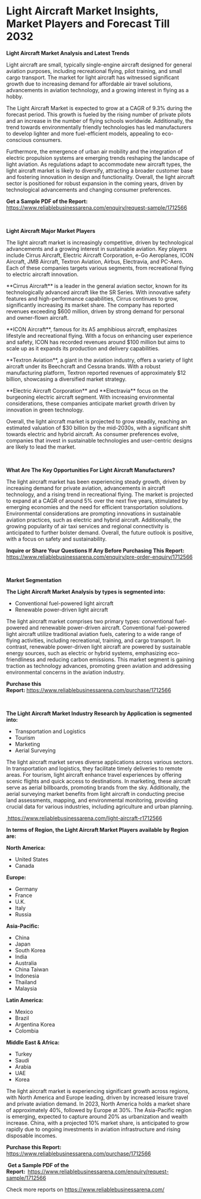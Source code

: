 <p><h1>Light Aircraft Market Insights, Market Players and Forecast Till 2032</h1></p><p><strong>Light Aircraft Market Analysis and Latest Trends</strong></p>
<p><p>Light aircraft are small, typically single-engine aircraft designed for general aviation purposes, including recreational flying, pilot training, and small cargo transport. The market for light aircraft has witnessed significant growth due to increasing demand for affordable air travel solutions, advancements in aviation technology, and a growing interest in flying as a hobby. </p><p>The Light Aircraft Market is expected to grow at a CAGR of 9.3% during the forecast period. This growth is fueled by the rising number of private pilots and an increase in the number of flying schools worldwide. Additionally, the trend towards environmentally friendly technologies has led manufacturers to develop lighter and more fuel-efficient models, appealing to eco-conscious consumers.</p><p>Furthermore, the emergence of urban air mobility and the integration of electric propulsion systems are emerging trends reshaping the landscape of light aviation. As regulations adapt to accommodate new aircraft types, the light aircraft market is likely to diversify, attracting a broader customer base and fostering innovation in design and functionality. Overall, the light aircraft sector is positioned for robust expansion in the coming years, driven by technological advancements and changing consumer preferences.</p></p>
<p><strong>Get a Sample PDF of the Report:&nbsp;</strong> <a href="https://www.reliablebusinessarena.com/enquiry/request-sample/1712566?utm_campaign=3501&utm_medium=2&utm_source=Github&utm_content=ia&utm_term=30032025&utm_id=light-aircraft">https://www.reliablebusinessarena.com/enquiry/request-sample/1712566</a></p>
<p>&nbsp;</p>
<p><strong>Light Aircraft Major Market Players</strong></p>
<p><p>The light aircraft market is increasingly competitive, driven by technological advancements and a growing interest in sustainable aviation. Key players include Cirrus Aircraft, Electric Aircraft Corporation, e-Go Aeroplanes, ICON Aircraft, JMB Aircraft, Textron Aviation, Airbus, Electravia, and PC-Aero. Each of these companies targets various segments, from recreational flying to electric aircraft innovation.</p><p>**Cirrus Aircraft** is a leader in the general aviation sector, known for its technologically advanced aircraft like the SR Series. With innovative safety features and high-performance capabilities, Cirrus continues to grow, significantly increasing its market share. The company has reported revenues exceeding $600 million, driven by strong demand for personal and owner-flown aircraft.</p><p>**ICON Aircraft**, famous for its A5 amphibious aircraft, emphasizes lifestyle and recreational flying. With a focus on enhancing user experience and safety, ICON has recorded revenues around $100 million but aims to scale up as it expands its production and delivery capabilities.</p><p>**Textron Aviation**, a giant in the aviation industry, offers a variety of light aircraft under its Beechcraft and Cessna brands. With a robust manufacturing platform, Textron reported revenues of approximately $12 billion, showcasing a diversified market strategy. </p><p>**Electric Aircraft Corporation** and **Electravia** focus on the burgeoning electric aircraft segment. With increasing environmental considerations, these companies anticipate market growth driven by innovation in green technology. </p><p>Overall, the light aircraft market is projected to grow steadily, reaching an estimated valuation of $30 billion by the mid-2030s, with a significant shift towards electric and hybrid aircraft. As consumer preferences evolve, companies that invest in sustainable technologies and user-centric designs are likely to lead the market.</p></p>
<p>&nbsp;</p>
<p><strong>What Are The Key Opportunities For Light Aircraft Manufacturers?</strong></p>
<p><p>The light aircraft market has been experiencing steady growth, driven by increasing demand for private aviation, advancements in aircraft technology, and a rising trend in recreational flying. The market is projected to expand at a CAGR of around 5% over the next five years, stimulated by emerging economies and the need for efficient transportation solutions. Environmental considerations are prompting innovations in sustainable aviation practices, such as electric and hybrid aircraft. Additionally, the growing popularity of air taxi services and regional connectivity is anticipated to further bolster demand. Overall, the future outlook is positive, with a focus on safety and sustainability.</p></p>
<p><strong>Inquire or Share Your Questions If Any Before Purchasing This Report:</strong> <a href="https://www.reliablebusinessarena.com/enquiry/pre-order-enquiry/1712566?utm_campaign=3501&utm_medium=2&utm_source=Github&utm_content=ia&utm_term=30032025&utm_id=light-aircraft">https://www.reliablebusinessarena.com/enquiry/pre-order-enquiry/1712566</a></p>
<p>&nbsp;</p>
<p><strong>Market Segmentation</strong></p>
<p><strong>The Light Aircraft Market Analysis by types is segmented into:</strong></p>
<p><ul><li>Conventional fuel-powered light aircraft</li><li>Renewable power-driven light aircraft</li></ul></p>
<p><p>The light aircraft market comprises two primary types: conventional fuel-powered and renewable power-driven aircraft. Conventional fuel-powered light aircraft utilize traditional aviation fuels, catering to a wide range of flying activities, including recreational, training, and cargo transport. In contrast, renewable power-driven light aircraft are powered by sustainable energy sources, such as electric or hybrid systems, emphasizing eco-friendliness and reducing carbon emissions. This market segment is gaining traction as technology advances, promoting green aviation and addressing environmental concerns in the aviation industry.</p></p>
<p><strong>Purchase this Report:&nbsp;</strong><a href="https://www.reliablebusinessarena.com/purchase/1712566?utm_campaign=3501&utm_medium=2&utm_source=Github&utm_content=ia&utm_term=30032025&utm_id=light-aircraft">https://www.reliablebusinessarena.com/purchase/1712566</a></p>
<p>&nbsp;</p>
<p><strong>The Light Aircraft Market Industry Research by Application is segmented into:</strong></p>
<p><ul><li>Transportation and Logistics</li><li>Tourism</li><li>Marketing</li><li>Aerial Surveying</li></ul></p>
<p><p>The light aircraft market serves diverse applications across various sectors. In transportation and logistics, they facilitate timely deliveries to remote areas. For tourism, light aircraft enhance travel experiences by offering scenic flights and quick access to destinations. In marketing, these aircraft serve as aerial billboards, promoting brands from the sky. Additionally, the aerial surveying market benefits from light aircraft in conducting precise land assessments, mapping, and environmental monitoring, providing crucial data for various industries, including agriculture and urban planning.</p></p>
<p><a href="https://www.reliablebusinessarena.com/light-aircraft-r1712566?utm_campaign=3501&utm_medium=2&utm_source=Github&utm_content=ia&utm_term=30032025&utm_id=light-aircraft">&nbsp;https://www.reliablebusinessarena.com/light-aircraft-r1712566</a></p>
<p><strong>In terms of Region, the Light Aircraft Market Players available by Region are:</strong></p>
<p>
    <p> <strong> North America: </strong>
        <ul>
            <li>United States</li>
            <li>Canada</li>
        </ul>
        </p> 
    <p> <strong> Europe: </strong>
        <ul>
            <li>Germany</li>
            <li>France</li>
            <li>U.K.</li>
            <li>Italy</li>
            <li>Russia</li>
        </ul>
        </p> 
    <p> <strong> Asia-Pacific: </strong>
        <ul>
            <li>China</li>
            <li>Japan</li>
            <li>South Korea</li>
            <li>India</li>
            <li>Australia</li>
            <li>China Taiwan</li>
            <li>Indonesia</li>
            <li>Thailand</li>
            <li>Malaysia</li>
        </ul>
        </p> 
    <p> <strong> Latin America: </strong>
        <ul>
            <li>Mexico</li>
            <li>Brazil</li>
            <li>Argentina Korea</li>
            <li>Colombia</li>
        </ul>
        </p> 
    <p> <strong> Middle East & Africa: </strong>
        <ul>
            <li>Turkey</li>
            <li>Saudi</li>
            <li>Arabia</li>
            <li>UAE</li>
            <li>Korea</li>
        </ul>
    </p>
    </p>
<p><p>The light aircraft market is experiencing significant growth across regions, with North America and Europe leading, driven by increased leisure travel and private aviation demand. In 2023, North America holds a market share of approximately 40%, followed by Europe at 30%. The Asia-Pacific region is emerging, expected to capture around 20% as urbanization and wealth increase. China, with a projected 10% market share, is anticipated to grow rapidly due to ongoing investments in aviation infrastructure and rising disposable incomes.</p></p>
<p><strong>Purchase this Report: </strong><a href="https://www.reliablebusinessarena.com/purchase/1712566?utm_campaign=3501&utm_medium=2&utm_source=Github&utm_content=ia&utm_term=30032025&utm_id=light-aircraft">https://www.reliablebusinessarena.com/purchase/1712566</a></p>
<p>&nbsp;<strong>Get a Sample PDF of the Report:&nbsp;&nbsp;</strong><a href="https://www.reliablebusinessarena.com/enquiry/request-sample/1712566?utm_campaign=3501&utm_medium=2&utm_source=Github&utm_content=ia&utm_term=30032025&utm_id=light-aircraft">https://www.reliablebusinessarena.com/enquiry/request-sample/1712566</a></p>
<p><strong></strong></p>
<p>Check more reports on <a href="https://www.reliablebusinessarena.com/?utm_campaign=3501&utm_medium=2&utm_source=Github&utm_content=ia&utm_term=30032025&utm_id=light-aircraft">https://www.reliablebusinessarena.com/</a></p>